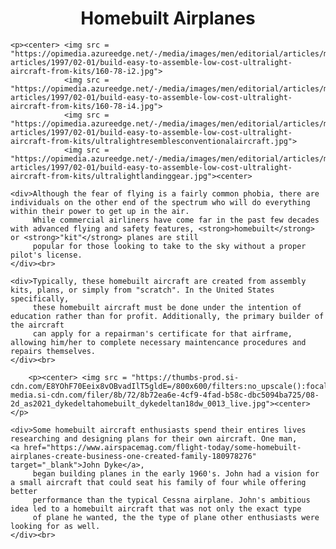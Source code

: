 <html>

  <head>
    <meta charset="utf-8">
    <title>My test page</title>
	<style>
		div {
		text-align: left;
		max-width: 600px;
		min-width: 100px;
		}
	</style>
  </head>
  
  <body>
	<h1><center>Homebuilt Airplanes</center></h1>
	
	<p><center> <img src = "https://opimedia.azureedge.net/-/media/images/men/editorial/articles/magazine-articles/1997/02-01/build-easy-to-assemble-low-cost-ultralight-aircraft-from-kits/160-78-i2.jpg">
				<img src = "https://opimedia.azureedge.net/-/media/images/men/editorial/articles/magazine-articles/1997/02-01/build-easy-to-assemble-low-cost-ultralight-aircraft-from-kits/160-78-i4.jpg">
				<img src = "https://opimedia.azureedge.net/-/media/images/men/editorial/articles/magazine-articles/1997/02-01/build-easy-to-assemble-low-cost-ultralight-aircraft-from-kits/ultralightresemblesconventionalaircraft.jpg">
				<img src = "https://opimedia.azureedge.net/-/media/images/men/editorial/articles/magazine-articles/1997/02-01/build-easy-to-assemble-low-cost-ultralight-aircraft-from-kits/ultralightlandinggear.jpg"><center>
				
    <div>Although the fear of flying is a fairly common phobia, there are individuals on the other end of the spectrum who will do everything within their power to get up in the air.
		 While commercial airliners have come far in the past few decades with advanced flying and safety features, <strong>homebuilt</strong> or <strong>"kit"</strong> planes are still 
		 popular for those looking to take to the sky without a proper pilot's license.
	</div><br>
		 
	<div>Typically, these homebuilt aircraft are created from assembly kits, plans, or simply from "scratch". In the United States specifically,
		 these homebuilt aircraft must be done under the intention of education rather than for profit. Additionally, the primary builder of the aircraft 
		 can apply for a repairman's certificate for that airframe, allowing him/her to complete necessary maintencance procedures and repairs themselves.
	</div><br>
	
		<p><center> <img src = "https://thumbs-prod.si-cdn.com/E8YOhF70Eeix8vOBvadIlT5gldE=/800x600/filters:no_upscale():focal(2035x1048:2036x1049)/https://public-media.si-cdn.com/filer/8b/72/8b72ea6e-4cf9-4fad-b58c-dbc5094ba725/08-2d_as2021_dykedeltahomebuilt_dykedeltan18dw_0013_live.jpg"><center></p>
	
	<div>Some homebuilt aircraft enthusiasts spend their entires lives researching and designing plans for their own aircraft. One man,
	<a href="https://www.airspacemag.com/flight-today/some-homebuilt-airplanes-create-business-one-created-family-180978276" target="_blank">John Dyke</a>,
		 began building planes in the early 1960's. John had a vision for a small aircraft that could seat his family of four while offering better 
		 performance than the typical Cessna airplane. John's ambitious idea led to a homebuilt aircraft that was not only the exact type
		 of plane he wanted, the the type of plane other enthusiasts were looking for as well.
	</div><br>
  
